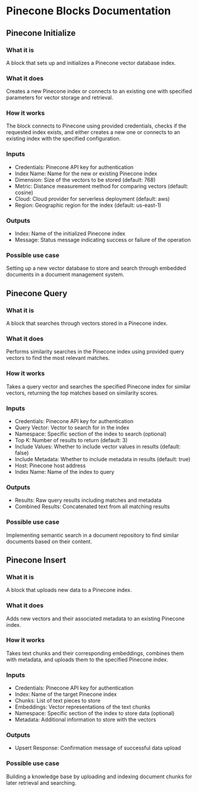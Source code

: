 
# Pinecone Blocks Documentation

## Pinecone Initialize

### What it is
A block that sets up and initializes a Pinecone vector database index.

### What it does
Creates a new Pinecone index or connects to an existing one with specified parameters for vector storage and retrieval.

### How it works
The block connects to Pinecone using provided credentials, checks if the requested index exists, and either creates a new one or connects to an existing index with the specified configuration.

### Inputs
- Credentials: Pinecone API key for authentication
- Index Name: Name for the new or existing Pinecone index
- Dimension: Size of the vectors to be stored (default: 768)
- Metric: Distance measurement method for comparing vectors (default: cosine)
- Cloud: Cloud provider for serverless deployment (default: aws)
- Region: Geographic region for the index (default: us-east-1)

### Outputs
- Index: Name of the initialized Pinecone index
- Message: Status message indicating success or failure of the operation

### Possible use case
Setting up a new vector database to store and search through embedded documents in a document management system.

## Pinecone Query

### What it is
A block that searches through vectors stored in a Pinecone index.

### What it does
Performs similarity searches in the Pinecone index using provided query vectors to find the most relevant matches.

### How it works
Takes a query vector and searches the specified Pinecone index for similar vectors, returning the top matches based on similarity scores.

### Inputs
- Credentials: Pinecone API key for authentication
- Query Vector: Vector to search for in the index
- Namespace: Specific section of the index to search (optional)
- Top K: Number of results to return (default: 3)
- Include Values: Whether to include vector values in results (default: false)
- Include Metadata: Whether to include metadata in results (default: true)
- Host: Pinecone host address
- Index Name: Name of the index to query

### Outputs
- Results: Raw query results including matches and metadata
- Combined Results: Concatenated text from all matching results

### Possible use case
Implementing semantic search in a document repository to find similar documents based on their content.

## Pinecone Insert

### What it is
A block that uploads new data to a Pinecone index.

### What it does
Adds new vectors and their associated metadata to an existing Pinecone index.

### How it works
Takes text chunks and their corresponding embeddings, combines them with metadata, and uploads them to the specified Pinecone index.

### Inputs
- Credentials: Pinecone API key for authentication
- Index: Name of the target Pinecone index
- Chunks: List of text pieces to store
- Embeddings: Vector representations of the text chunks
- Namespace: Specific section of the index to store data (optional)
- Metadata: Additional information to store with the vectors

### Outputs
- Upsert Response: Confirmation message of successful data upload

### Possible use case
Building a knowledge base by uploading and indexing document chunks for later retrieval and searching.
